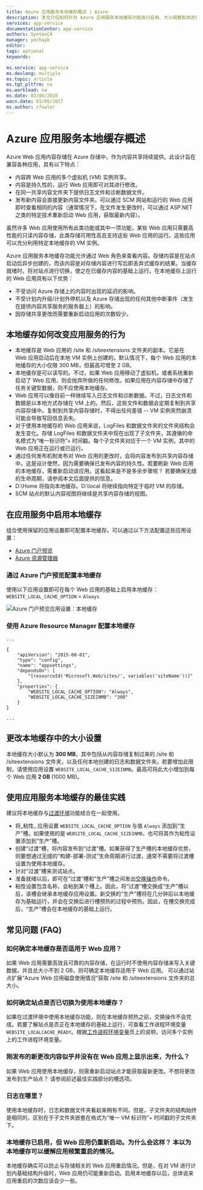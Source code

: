 ```yaml
---
title: Azure 应用服务本地缓存概述 | Azure
description: 本文介绍如何针对 Azure 应用服务本地缓存功能执行启用、大小调整和状态查询操作。
services: app-service
documentationCenter: app-service
authors: SyntaxC4
manager: yochayk
editor: 
tags: optional
keywords: 

ms.service: app-service
ms.devlang: multiple
ms.topic: article
ms.tgt_pltfrm: na
ms.workload: na
ms.date: 03/04/2016
wacn.date: 01/05/2017
ms.author: cfowler
---
```


# Azure 应用服务本地缓存概述

Azure Web 应用内容存储在 Azure 存储中，作为内容共享持续提供。此设计旨在兼容各种应用，具有以下特点：

* 内容跨 Web 应用的多个虚拟机 (VM) 实例共享。
* 内容是持久性的，运行 Web 应用即可对其进行修改。
* 在同一共享内容文件夹下提供日志文件和诊断数据文件。
* 发布新内容会直接更新内容文件夹。可以通过 SCM 网站和运行的 Web 应用即时查看相同的内容（通常情况下，在文件发生更改时，可以通过 ASP.NET 之类的特定技术重新启动 Web 应用，获取最新内容）。

虽然许多 Web 应用使用所有此类功能或其中一项功能，某些 Web 应用只需要高性能的只读内容存储，此类存储可用性高且支持这些 Web 应用的运行。这些应用可以充分利用特定本地缓存的 VM 实例。

Azure 应用服务本地缓存功能允许通过 Web 角色来查看内容。存储内容是在站点启动后异步创建的，而该内容是对存储内容进行写后即丢弃式缓存的结果。当缓存就绪时，将对站点进行切换，使之在已缓存内容的基础上运行。在本地缓存上运行的 Web 应用具有以下优势：

* 不受访问 Azure 存储上的内容时出现的延迟的影响。
* 不受计划内升级/计划外停机以及 Azure 存储出现的任何其他中断事件（发生在提供内容共享服务的服务器上）的影响。
* 因存储共享更改而需要重新启动应用的次数较少。

## 本地缓存如何改变应用服务的行为

* 本地缓存是 Web 应用的 /site 和 /siteextensions 文件夹的副本。它是在 Web 应用启动后在本地 VM 实例上创建的。默认情况下，每个 Web 应用的本地缓存的大小仅限 300 MB，但最高可增至 2 GB。
* 本地缓存是可以读写的。不过，如果 Web 应用移动了虚拟机，或者系统重新启动了 Web 应用，则会抛弃所做的任何修改。如果应用在内容存储中存储了任务关键型数据，则不应使用本地缓存。
* Web 应用可以像目前一样继续写入日志文件和诊断数据。不过，日志文件和数据是以本地方式存储在 VM 上的。然后，这些文件和数据会定期复制到共享内容存储中。复制到共享内容存储时，不得出任何差错 -- VM 实例突然崩溃可能会导致写回信息丢失。
* 对于使用本地缓存的 Web 应用来说，LogFiles 和数据文件夹的文件夹结构会发生变化。存储 LogFiles 和数据文件夹中现在出现了子文件夹，其遵循的命名模式为“唯一标识符”+ 时间戳。每个子文件夹对应于一个 VM 实例，其中的 Web 应用正在运行或已运行。
* 通过任何发布机制发布对 Web 应用的更改时，会将内容发布到共享内容存储中。这是设计使然，因为需要确保已发布内容的持久性。若要刷新 Web 应用的本地缓存，需重新启动该应用。这看起来是不是多余步骤呢？ 若要确保无缝的生命周期，请参阅本文后面提供的信息。
* D:\\Home 将指向本地缓存。D:\\local 将继续指向特定于临时 VM 的存储。
* SCM 站点的默认内容视图将继续是共享内容存储的视图。

## 在应用服务中启用本地缓存

组合使用保留的应用设置即可配置本地缓存。可以通过以下方法配置这些应用设置：

* [Azure 门户预览](#Configure-Local-Cache-Portal)
* [Azure 资源管理器](#Configure-Local-Cache-ARM)

### 通过 Azure 门户预览配置本地缓存
<a name="Configure-Local-Cache-Portal"></a>

使用以下应用设置即可在每个 Web 应用的基础上启用本地缓存：`WEBSITE_LOCAL_CACHE_OPTION` = `Always`

![Azure 门户预览应用设置：本地缓存](./media/app-service-local-cache/app-service-local-cache-configure-portal.png)

### 使用 Azure Resource Manager 配置本地缓存
<a name="Configure-Local-Cache-ARM"></a>

```
...

{
    "apiVersion": "2015-08-01",
    "type": "config",
    "name": "appsettings",
    "dependsOn": [
        "[resourceId('Microsoft.Web/sites/', variables('siteName'))]"
    ],
    "properties": {
        "WEBSITE_LOCAL_CACHE_OPTION": "Always",
        "WEBSITE_LOCAL_CACHE_SIZEINMB": "300"
    }
}

...
```

## 更改本地缓存中的大小设置

本地缓存大小默认为 **300 MB**，其中包括从内容存储复制过来的 /site 和 /siteextensions 文件夹，以及任何本地创建的日志和数据文件夹。若要增加此限制，请使用应用设置 `WEBSITE_LOCAL_CACHE_SIZEINMB`。最高可将此大小增加到每个 Web 应用 **2 GB** (1000 MB)。

## 使用应用服务本地缓存的最佳实践

建议将本地缓存与[过渡环境](../app-service-web/web-sites-staged-publishing.md)功能结合在一起使用。

* 将_粘性_ 应用设置 `WEBSITE_LOCAL_CACHE_OPTION` 与值 `Always` 添加到“生产”槽。如果使用的是 `WEBSITE_LOCAL_CACHE_SIZEINMB`，也可将其作为粘性设置添加到“生产”槽。
* 创建“过渡”槽，将内容发布到“过渡”槽。如果获得了生产槽的本地缓存优势，则要想通过无缝的“构建-部署-测试”生命周期进行过渡，通常不需要将过渡槽设置为使用本地缓存。
* 针对“过渡”槽来测试站点。
* 准备就绪以后，即可在“过渡”槽和“生产”槽之间发出[交换操作](../app-service-web/web-sites-staged-publishing.md#Swap)命令。
* 粘性设置包含名称，会粘到某个槽上。因此，将“过渡”槽交换成“生产”槽以后，该槽会继承本地缓存应用设置。新交换的“生产”槽将在几分钟后以本地缓存为基础运行，并会在交换后进行槽预热的过程中预热。因此，在槽交换完成后，“生产”槽会在本地缓存的基础上运行。

## 常见问题 (FAQ)

### 如何确定本地缓存是否适用于 Web 应用？

如果 Web 应用需要高效且可靠的内容存储，在运行时不使用内容存储来写入关键数据，并且总大小不到 2 GB，则可确定本地缓存适用于 Web 应用。 可以通过站点扩展“Azure Web 应用磁盘使用情况”获取 /site 和 /siteextensions 文件夹的总大小。

### 如何确定站点是否已切换为使用本地缓存？

如果在过渡环境中使用本地缓存功能，则在本地缓存预热之前，交换操作不会完成。若要了解站点是否正在本地缓存的基础上运行，可查看工作进程环境变量 `WEBSITE_LOCALCACHE_READY`。根据[工作进程环境变量](https://github.com/projectkudu/kudu/wiki/Process-Threads-list-and-minidump-gcdump-diagsession#process-environment-variable)页上的说明，访问多个实例上的工作进程环境变量。

### 刚发布的新更改内容似乎并没有在 Web 应用上显示出来，为什么？

如果 Web 应用使用本地缓存，则需重新启动站点才能获取最新更改。不想将更改发布到生产站点？ 请参阅前述最佳实践部分的槽选项。

### 日志在哪里？

使用本地缓存时，日志和数据文件夹看起来稍有不同。但是，子文件夹的结构始终是相同的，区别在于子文件夹嵌套在格式为“唯一 VM 标识符”+ 时间戳的子文件夹下。

### 本地缓存已启用，但 Web 应用仍重新启动。为什么会这样？ 本以为本地缓存可以缓解应用频繁重启的情况。

本地缓存确实可以防止与存储相关的 Web 应用重启情况。但是，在对 VM 进行计划内基础结构升级时，Web 应用仍可能重新启动。启用本地缓存以后，总体说来应用重启的次数应该会少一些。

<!---HONumber=Mooncake_0919_2016-->